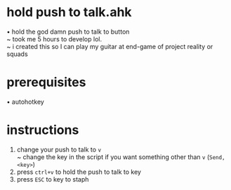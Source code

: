 # hold push to talk.ahk
• hold the god damn push to talk to button\
  ~ took me 5 hours to develop lol.\
  ~ i created this so I can play my guitar at end-game of project reality or squads

# prerequisites
• autohotkey

# instructions
1. change your push to talk to `v`\
  ~ change the key in the script if you want something other than `v` (`Send, <key>`)
2. press `ctrl+v` to hold the push to talk to key
3. press `ESC` to key to staph 
